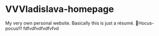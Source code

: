 # VVVladislava-homepage
My very own personal website. Basically this is just a résumé.
🧙Hocus-pocus!!!
fdfvdfvdfvdfvfvd
